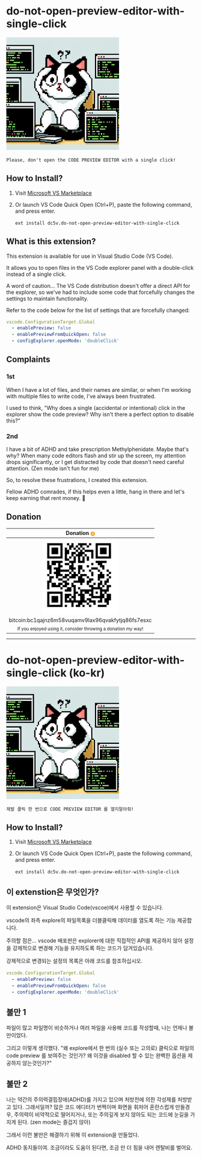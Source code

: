 # do-not-open-preview-editor-with-single-click

<img src="./assets/image-01.webp" width=300>

`Please, don't open the CODE PREVIEW EDITOR with a single click!`

## How to Install?

1. Visit [Microsoft VS Marketplace](https://marketplace.visualstudio.com/items?itemName=dc5v.do-not-open-preview-editor-with-single-click)

2. Or launch VS Code Quick Open (Ctrl+P), paste the following command, and press enter.

   `ext install dc5v.do-not-open-preview-editor-with-single-click`

## What is this extension?

This extension is available for use in Visual Studio Code (VS Code).

It allows you to open files in the VS Code explorer panel with a double-click instead of a single click.

A word of caution... The VS Code distribution doesn't offer a direct API for the explorer, so we've had to include some code that forcefully changes the settings to maintain functionality.

Refer to the code below for the list of settings that are forcefully changed:

```yaml
vscode.ConfigurationTarget.Global
  - enablePreview: false
  - enablePreviewFromQuickOpen: false
  - configExplorer.openMode: 'doubleClick'
```

## Complaints

### 1st

When I have a lot of files, and their names are similar, or when I'm working with multiple files to write code, I've always been frustrated.

I used to think, 
"Why does a single (accidental or intentional) click in the explorer show the code preview? Why isn't there a perfect option to disable this?"

### 2nd

I have a bit of ADHD and take prescription Methylphenidate. Maybe that's why? When many code editors flash and stir up the screen, my attention drops significantly, or I get distracted by code that doesn't need careful attention. (Zen mode isn't fun for me)

So, to resolve these frustrations, I created this extension.

Fellow ADHD comrades, if this helps even a little, hang in there and let's keep earning that rent money. 🍻

> 

## Donation

| Donation <img src="./assets/btc.png" width="12" valign="middle"> |
|:--------:|
| <img src="./assets/donation.png" width="200">                                 |
| bitcoin:bc1qajnz6m58vuqamv9lax96qvakfytjq86fs7esxc                          |
| <small>If you enjoyed using it, consider throwing a donation my way!<small> |

---

# do-not-open-preview-editor-with-single-click (ko-kr)

<img src="./assets/image-01.webp" width=300>

`제발 클릭 한 번으로 CODE PREVIEW EDITOR 를 열지말아줘!`


## How to Install?

1. Visit [Microsoft VS Marketplace](https://marketplace.visualstudio.com/items?itemName=dc5v.do-not-open-preview-editor-with-single-click)

2. Or launch VS Code Quick Open (Ctrl+P), paste the following command, and press enter.

   `ext install dc5v.do-not-open-preview-editor-with-single-click`

## 이 extenstion은 무엇인가?

이 extension은 Visual Studio Code(vscoe)에서 사용할 수 있습니다.

vscode의 좌측 explore의 파일목록을 더블클릭해 데이터를 열도록 하는 기능 제공합니다.

주의할 점은... vscode 배포판은 explorer에 대한 직접적인 API를 제공하지 않아 설정을 강제적으로 변경해 기능을 유지하도록 하는 코드가 담겨있습니다.

강제적으로 변경되는 설정의 목록은 아래 코드를 참조하십시오.


```yaml
vscode.ConfigurationTarget.Global
  - enablePreview: false
  - enablePreviewFromQuickOpen: false
  - configExplorer.openMode: 'doubleClick'
```

## 불만 1 
파일이 많고 파일명이 비슷하거나 여러 파일을 사용해 코드를 작성할때, 나는 언제나 불만이었다.

그리고 이렇게 생각했다.
"왜 explore에서 한 번의 (실수 또는 고의로) 클릭으로 파일의 code preview 를 보여주는 것인가? 왜 이것을 disabled 할 수 있는 완벽한 옵션을 제공하지 않는것인가?"



## 불만 2
나는 약간의 주의력결핍장애(ADHD)를 가지고 있으며 처방전에 의한 각성제를 처방받고 있다. 그래서일까? 많은 코드 에디터가 번쩍이며 화면을 휘저어 혼란스럽게 만들경우, 주의력이 비약적으로 떨어지거나, 또는 주의깊게 보지 않아도 되는 코드에 눈길을 가지게 된다. (zen mode는 즐겁지 않아)


그래서 이런 불만은 해결하기 위해 이 extension을 만들었다.

ADHD 동지들이여. 조금이라도 도움이 된다면, 조금 만 더 힘을 내어 렌탈비를 벌어요.
